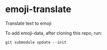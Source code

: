 emoji-translate
===============

Translate text to emoji

To add emoji-data, after cloning this repo, run:

```
git submodule update --init
```
